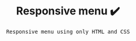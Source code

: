 <h1 align="center"> Responsive menu ✔️</h1>
<p align="center"><samp>Responsive menu using only HTML and CSS</samp></p>
